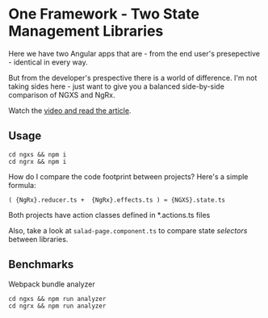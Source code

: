 # One Framework - Two State Management Libraries 

Here we have two Angular apps that are - from the end user's presepective - identical in every way. 

But from the developer's prespective there is a world of difference. I'm not taking sides here - just want to give you a balanced side-by-side comparison of NGXS and NgRx. 

Watch the [video and read the article](https://angularfirebase.com/lessons/ngxs-quick-start-angular-state-management). 

## Usage

```
cd ngxs && npm i
cd ngrx && npm i
```

How do I compare the code footprint between projects? Here's a simple formula:

`( {NgRx}.reducer.ts +  {NgRx}.effects.ts ) ≈ {NGXS}.state.ts`

Both projects have action classes defined in *.actions.ts files

Also, take a look at `salad-page.component.ts` to compare state *selectors* between libraries.

## Benchmarks

Webpack bundle analyzer

```
cd ngxs && npm run analyzer
cd ngrx && npm run analyzer
```






